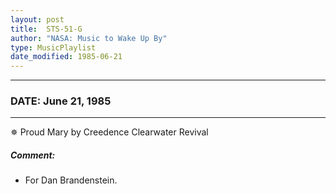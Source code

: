 ```yaml
---
layout: post
title:  STS-51-G
author: "NASA: Music to Wake Up By"
type: MusicPlaylist
date_modified: 1985-06-21
---
```


----
### DATE: June 21, 1985
----
✵ Proud Mary by Creedence Clearwater Revival

##### Comment:
* For Dan Brandenstein.
